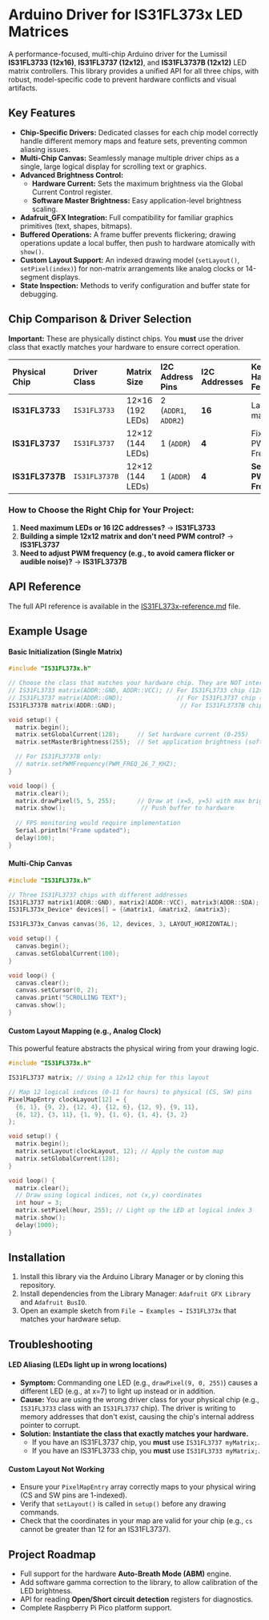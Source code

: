 # Arduino Driver for IS31FL373x LED Matrices

A performance-focused, multi-chip Arduino driver for the Lumissil **IS31FL3733 (12x16)**, **IS31FL3737 (12x12)**, and **IS31FL3737B (12x12)** LED matrix controllers. This library provides a unified API for all three chips, with robust, model-specific code to prevent hardware conflicts and visual artifacts.

## Key Features

*   **Chip-Specific Drivers:** Dedicated classes for each chip model correctly handle different memory maps and feature sets, preventing common aliasing issues.
*   **Multi-Chip Canvas:** Seamlessly manage multiple driver chips as a single, large logical display for scrolling text or graphics.
*   **Advanced Brightness Control:**
    *   **Hardware Current:** Sets the maximum brightness via the Global Current Control register.
    *   **Software Master Brightness:** Easy application-level brightness scaling.
*   **Adafruit_GFX Integration:** Full compatibility for familiar graphics primitives (text, shapes, bitmaps).
*   **Buffered Operations:** A frame buffer prevents flickering; drawing operations update a local buffer, then push to hardware atomically with `show()`.
*   **Custom Layout Support:** An indexed drawing model (`setLayout()`, `setPixel(index)`) for non-matrix arrangements like analog clocks or 14-segment displays.
*   **State Inspection:** Methods to verify configuration and buffer state for debugging.

## Chip Comparison & Driver Selection

**Important:** These are physically distinct chips. You **must** use the driver class that exactly matches your hardware to ensure correct operation.

| Physical Chip | Driver Class | Matrix Size | I2C Address Pins | I2C Addresses | Key Hardware Feature |
| :--- | :--- | :--- | :--- | :--- | :--- |
| **IS31FL3733** | `IS31FL3733` | 12×16 (192 LEDs) | 2 (`ADDR1`, `ADDR2`) | **16** | Largest matrix |
| **IS31FL3737** | `IS31FL3737` | 12×12 (144 LEDs) | 1 (`ADDR`) | **4** | Fixed PWM Frequency |
| **IS31FL3737B**| `IS31FL3737B`| 12×12 (144 LEDs) | 1 (`ADDR`) | **4** | **Selectable PWM Frequency** |

### How to Choose the Right Chip for Your Project:

1.  **Need maximum LEDs or 16 I2C addresses?** → **IS31FL3733**
2.  **Building a simple 12x12 matrix and don't need PWM control?** → **IS31FL3737**
3.  **Need to adjust PWM frequency (e.g., to avoid camera flicker or audible noise)?** → **IS31FL3737B**

## API Reference

The full API reference is available in the [IS31FL373x-reference.md](doc/IS31FL373x-reference.md) file.

## Example Usage

#### Basic Initialization (Single Matrix)

```cpp
#include "IS31FL373x.h"

// Choose the class that matches your hardware chip. They are NOT interchangeable!
// IS31FL3733 matrix(ADDR::GND, ADDR::VCC); // For IS31FL3733 chip (12x16)
// IS31FL3737 matrix(ADDR::GND);               // For IS31FL3737 chip (12x12)
IS31FL3737B matrix(ADDR::GND);                  // For IS31FL3737B chip (12x12)

void setup() {
  matrix.begin();
  matrix.setGlobalCurrent(128);     // Set hardware current (0-255)
  matrix.setMasterBrightness(255);  // Set application brightness (software, 0-255)

  // For IS31FL3737B only:
  // matrix.setPWMFrequency(PWM_FREQ_26_7_KHZ);
}

void loop() {
  matrix.clear();
  matrix.drawPixel(5, 5, 255);      // Draw at (x=5, y=5) with max brightness
  matrix.show();                     // Push buffer to hardware
  
  // FPS monitoring would require implementation
  Serial.println("Frame updated");
  delay(100);
}
```

#### Multi-Chip Canvas

```cpp
#include "IS31FL373x.h"

// Three IS31FL3737 chips with different addresses
IS31FL3737 matrix1(ADDR::GND), matrix2(ADDR::VCC), matrix3(ADDR::SDA);
IS31FL373x_Device* devices[] = {&matrix1, &matrix2, &matrix3};

IS31FL373x_Canvas canvas(36, 12, devices, 3, LAYOUT_HORIZONTAL);

void setup() {
  canvas.begin();
  canvas.setGlobalCurrent(100);
}

void loop() {
  canvas.clear();
  canvas.setCursor(0, 2);
  canvas.print("SCROLLING TEXT");
  canvas.show();
}
```

#### Custom Layout Mapping (e.g., Analog Clock)

This powerful feature abstracts the physical wiring from your drawing logic.

```cpp
#include "IS31FL373x.h"

IS31FL3737 matrix; // Using a 12x12 chip for this layout

// Map 12 logical indices (0-11 for hours) to physical (CS, SW) pins
PixelMapEntry clockLayout[12] = {
  {6, 1}, {9, 2}, {12, 4}, {12, 6}, {12, 9}, {9, 11},
  {6, 12}, {3, 11}, {1, 9}, {1, 6}, {1, 4}, {3, 2}
};

void setup() {
  matrix.begin();
  matrix.setLayout(clockLayout, 12); // Apply the custom map
  matrix.setGlobalCurrent(128);
}

void loop() {
  matrix.clear();
  // Draw using logical indices, not (x,y) coordinates
  int hour = 3;
  matrix.setPixel(hour, 255); // Light up the LED at logical index 3
  matrix.show();
  delay(1000);
}
```

## Installation

1.  Install this library via the Arduino Library Manager or by cloning this repository.
2.  Install dependencies from the Library Manager: `Adafruit GFX Library` and `Adafruit BusIO`.
3.  Open an example sketch from `File → Examples → IS31FL373x` that matches your hardware setup.

## Troubleshooting

#### LED Aliasing (LEDs light up in wrong locations)

*   **Symptom:** Commanding one LED (e.g., `drawPixel(9, 0, 255)`) causes a different LED (e.g., at x=7) to light up instead or in addition.
*   **Cause:** You are using the wrong driver class for your physical chip (e.g., `IS31FL3733` class with an `IS31FL3737` chip). The driver is writing to memory addresses that don't exist, causing the chip's internal address pointer to corrupt.
*   **Solution:** **Instantiate the class that exactly matches your hardware.**
    *   If you have an IS31FL3737 chip, you **must** use `IS31FL3737 myMatrix;`.
    *   If you have an IS31FL3733 chip, you **must** use `IS31FL3733 myMatrix;`.

#### Custom Layout Not Working

*   Ensure your `PixelMapEntry` array correctly maps to your physical wiring (CS and SW pins are 1-indexed).
*   Verify that `setLayout()` is called in `setup()` before any drawing commands.
*   Check that the coordinates in your map are valid for your chip (e.g., `cs` cannot be greater than 12 for an IS31FL3737).

## Project Roadmap

*   Full support for the hardware **Auto-Breath Mode (ABM)** engine.
*   Add software gamma correction to the library, to allow calibration of the LED brightness.
*   API for reading **Open/Short circuit detection** registers for diagnostics.
*   Complete Raspberry Pi Pico platform support.